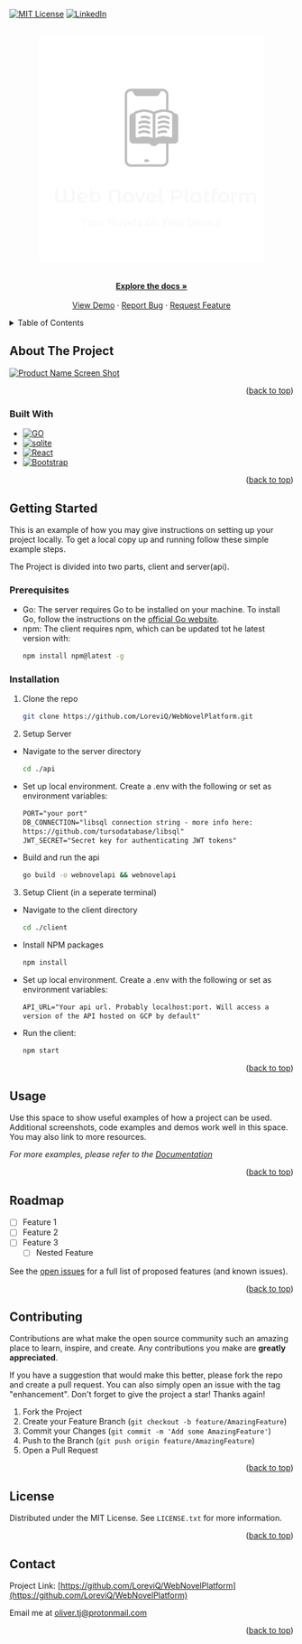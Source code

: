 <!-- Improved compatibility of back to top link: See: https://github.com/othneildrew/Best-README-Template/pull/73 -->
<a name="readme-top"></a>
<!--
*** Thanks for checking out the Best-README-Template. If you have a suggestion
*** that would make this better, please fork the repo and create a pull request
*** or simply open an issue with the tag "enhancement".
*** Don't forget to give the project a star!
*** Thanks again! Now go create something AMAZING! :D
-->



<!-- PROJECT SHIELDS -->
<!--
*** I'm using markdown "reference style" links for readability.
*** Reference links are enclosed in brackets [ ] instead of parentheses ( ).
*** See the bottom of this document for the declaration of the reference variables
*** for contributors-url, forks-url, etc. This is an optional, concise syntax you may use.
*** https://www.markdownguide.org/basic-syntax/#reference-style-links
-->

[![MIT License][license-shield]][license-url]
[![LinkedIn][linkedin-shield]][linkedin-url]


<!-- PROJECT LOGO -->
<br />
<div align="center">
  <a href="https://github.com/LoreviQ/WebNovelPlatform">
    <img src="images/logo_inverted_transparent.png" alt="Logo" width="400" height="400">
  </a>


  <p align="center">
    <br />
    <a href="https://github.com/LoreviQ/WebNovelPlatform"><strong>Explore the docs »</strong></a>
    <br />
    <br />
    <a href="https://webnovelclient-y5hewbdc4a-nw.a.run.app/">View Demo</a>
    ·
    <a href="https://github.com/LoreviQ/WebNovelPlatform/issues/new?labels=bug&template=bug-report---.md">Report Bug</a>
    ·
    <a href="https://github.com/LoreviQ/WebNovelPlatform/issues/new?labels=enhancement&template=feature-request---.md">Request Feature</a>
  </p>
</div>



<!-- TABLE OF CONTENTS -->
<details>
  <summary>Table of Contents</summary>
  <ol>
    <li>
      <a href="#about-the-project">About The Project</a>
      <ul>
        <li><a href="#built-with">Built With</a></li>
      </ul>
    </li>
    <li>
      <a href="#getting-started">Getting Started</a>
      <ul>
        <li><a href="#prerequisites">Prerequisites</a></li>
        <li><a href="#installation">Installation</a></li>
      </ul>
    </li>
    <li><a href="#usage">Usage</a></li>
    <li><a href="#roadmap">Roadmap</a></li>
    <li><a href="#contributing">Contributing</a></li>
    <li><a href="#license">License</a></li>
    <li><a href="#contact">Contact</a></li>
  </ol>
</details>



<!-- ABOUT THE PROJECT -->
## About The Project

[![Product Name Screen Shot][product-screenshot]](https://webnovelclient-y5hewbdc4a-nw.a.run.app/demo.mp4)


<p align="right">(<a href="#readme-top">back to top</a>)</p>



### Built With

* [![GO][go.dev]][go-url]
* [![sqlite][sqlite.org]][sqlite-url]
* [![React][React.js]][React-url]
* [![Bootstrap][Bootstrap.com]][Bootstrap-url]

<p align="right">(<a href="#readme-top">back to top</a>)</p>



<!-- GETTING STARTED -->
## Getting Started

This is an example of how you may give instructions on setting up your project locally.
To get a local copy up and running follow these simple example steps.

The Project is divided into two parts, client and server(api). 

### Prerequisites

* Go: The server requires Go to be installed on your machine. To install Go, follow the instructions on the [official Go website](https://golang.org/doc/install).
* npm: The client requires npm, which can be updated tot he latest version with:
  ```sh
  npm install npm@latest -g
  ```

### Installation

1. Clone the repo
   ```sh
   git clone https://github.com/LoreviQ/WebNovelPlatform.git
   ```


2. Setup Server
  - Navigate to the server directory 
    ```sh
    cd ./api
    ```
  - Set up local environment. Create a .env with the following or set as environment variables:
    ```
    PORT="your port"
    DB_CONNECTION="libsql connection string - more info here: https://github.com/tursodatabase/libsql"
    JWT_SECRET="Secret key for authenticating JWT tokens"
    ```
  - Build and run the api
    ```sh
    go build -o webnovelapi && webnovelapi
    ```


3. Setup Client (in a seperate terminal)
  - Navigate to the client directory 
    ```sh
    cd ./client
    ```
  - Install NPM packages
    ```sh
    npm install
    ```
  - Set up local environment. Create a .env with the following or set as environment variables:
    ```
    API_URL="Your api url. Probably localhost:port. Will access a version of the API hosted on GCP by default"
    ```
  - Run the client:
    ```sh
    npm start
    ```
  
   

<p align="right">(<a href="#readme-top">back to top</a>)</p>



<!-- USAGE EXAMPLES -->
## Usage

Use this space to show useful examples of how a project can be used. Additional screenshots, code examples and demos work well in this space. You may also link to more resources.

_For more examples, please refer to the [Documentation](https://example.com)_

<p align="right">(<a href="#readme-top">back to top</a>)</p>



<!-- ROADMAP -->
## Roadmap

- [ ] Feature 1
- [ ] Feature 2
- [ ] Feature 3
    - [ ] Nested Feature

See the [open issues](https://github.com/LoreviQ/WebNovelPlatform/issues) for a full list of proposed features (and known issues).

<p align="right">(<a href="#readme-top">back to top</a>)</p>



<!-- CONTRIBUTING -->
## Contributing

Contributions are what make the open source community such an amazing place to learn, inspire, and create. Any contributions you make are **greatly appreciated**.

If you have a suggestion that would make this better, please fork the repo and create a pull request. You can also simply open an issue with the tag "enhancement".
Don't forget to give the project a star! Thanks again!

1. Fork the Project
2. Create your Feature Branch (`git checkout -b feature/AmazingFeature`)
3. Commit your Changes (`git commit -m 'Add some AmazingFeature'`)
4. Push to the Branch (`git push origin feature/AmazingFeature`)
5. Open a Pull Request

<p align="right">(<a href="#readme-top">back to top</a>)</p>



<!-- LICENSE -->
## License

Distributed under the MIT License. See `LICENSE.txt` for more information.

<p align="right">(<a href="#readme-top">back to top</a>)</p>



<!-- CONTACT -->
## Contact

Project Link: [https://github.com/LoreviQ/WebNovelPlatform](https://github.com/LoreviQ/WebNovelPlatform)

Email me at oliver.tj@protonmail.com

<p align="right">(<a href="#readme-top">back to top</a>)</p>




<!-- MARKDOWN LINKS & IMAGES -->
<!-- https://www.markdownguide.org/basic-syntax/#reference-style-links -->
[contributors-shield]: https://img.shields.io/github/contributors/LoreviQ/WebNovelPlatform.svg?style=for-the-badge
[contributors-url]: https://github.com/LoreviQ/WebNovelPlatform/graphs/contributors
[forks-shield]: https://img.shields.io/github/forks/LoreviQ/WebNovelPlatform.svg?style=for-the-badge
[forks-url]: https://github.com/LoreviQ/WebNovelPlatform/network/members
[stars-shield]: https://img.shields.io/github/stars/LoreviQ/WebNovelPlatform.svg?style=for-the-badge
[stars-url]: https://github.com/LoreviQ/WebNovelPlatform/stargazers
[issues-shield]: https://img.shields.io/github/issues/LoreviQ/WebNovelPlatform.svg?style=for-the-badge
[issues-url]: https://github.com/LoreviQ/WebNovelPlatform/issues
[license-shield]: https://img.shields.io/github/license/LoreviQ/WebNovelPlatform.svg?style=for-the-badge
[license-url]: https://github.com/LoreviQ/WebNovelPlatform/blob/master/LICENSE.txt
[linkedin-shield]: https://img.shields.io/badge/-LinkedIn-black.svg?style=for-the-badge&logo=linkedin&colorB=555
[linkedin-url]: https://www.linkedin.com/in/oliver-tj
[product-screenshot]: https://www.oliver.tj/assets/img/WebNovelPlatform-Screenshot.png
[Next.js]: https://img.shields.io/badge/next.js-000000?style=for-the-badge&logo=nextdotjs&logoColor=white
[Next-url]: https://nextjs.org/
[React.js]: https://img.shields.io/badge/React-20232A?style=for-the-badge&logo=react&logoColor=61DAFB
[React-url]: https://reactjs.org/
[Vue.js]: https://img.shields.io/badge/Vue.js-35495E?style=for-the-badge&logo=vuedotjs&logoColor=4FC08D
[Vue-url]: https://vuejs.org/
[Angular.io]: https://img.shields.io/badge/Angular-DD0031?style=for-the-badge&logo=angular&logoColor=white
[Angular-url]: https://angular.io/
[Svelte.dev]: https://img.shields.io/badge/Svelte-4A4A55?style=for-the-badge&logo=svelte&logoColor=FF3E00
[Svelte-url]: https://svelte.dev/
[Laravel.com]: https://img.shields.io/badge/Laravel-FF2D20?style=for-the-badge&logo=laravel&logoColor=white
[Laravel-url]: https://laravel.com
[Bootstrap.com]: https://img.shields.io/badge/Bootstrap-563D7C?style=for-the-badge&logo=bootstrap&logoColor=white
[Bootstrap-url]: https://getbootstrap.com
[JQuery.com]: https://img.shields.io/badge/jQuery-0769AD?style=for-the-badge&logo=jquery&logoColor=white
[JQuery-url]: https://jquery.com 
[go.dev]: https://img.shields.io/badge/Go-00ADD8?style=for-the-badge&logo=go&logoColor=white
[go-url]: https://go.dev/
[sqlite.org]: https://img.shields.io/badge/sqlite-003B57?style=for-the-badge&logo=sqlite&logoColor=white
[sqlite-url]: https://www.sqlite.org/
